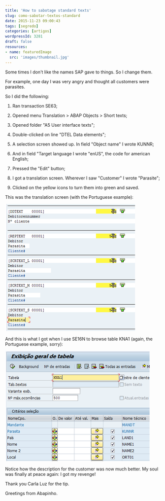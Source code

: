 ```yaml
---
title: 'How to sabotage standard texts'
slug: como-sabotar-textos-standard
date: 2015-11-23 09:00:43
tags: [segredo]
categories: [artigos]
wordpressId: 3281
draft: false
resources:
- name: featuredImage
  src: 'images/thumbnail.jpg'
---
```

Some times I don't like the names SAP gave to things. So I change them.

For example, one day I was very angry and thought all customers were parasites.

So I did the following:

<!--more-->

  1. Ran transaction SE63;

  2. Opened menu Translation > ABAP Objects > Short texts;

  3. Opened folder "A5 User interface texts";

  4. Double-clicked on line "DTEL Data elements";

  5. A selection screen showed up. In field "Object name" I wrote KUNNR;

  6. And in field "Target language I wrote "enUS", the code for american English;

  7. Pressed the "Edit" button;

  8. I got a translation screen. Wherever I saw "Customer" I wrote "Parasite";

  9. Clicked on the yellow icons to turn them into green and saved.

This was the translation screen (with the Portuguese example):

[![se63_clientes_parasitas][1]][1]

And this is what I got when I use SE16N to browse table KNA1 (again, the Portuguese example, sorry):

[![se16n_clientes_parasitas][2]][2]

Notice how the description for the customer was now much better. My soul was finally at peace again: I got my revenge!

Thank you Carla Luz for the tip.

Greetings from Abapinho.

   [1]: images/se63_clientes_parasitas.png
   [2]: images/se16n_clientes_parasitas.png
